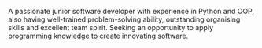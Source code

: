 A passionate junior software developer with experience in Python and OOP, also having well-trained problem-solving ability, outstanding organising skills and excellent team spirit. Seeking an opportunity to apply programming knowledge to create innovating software.
